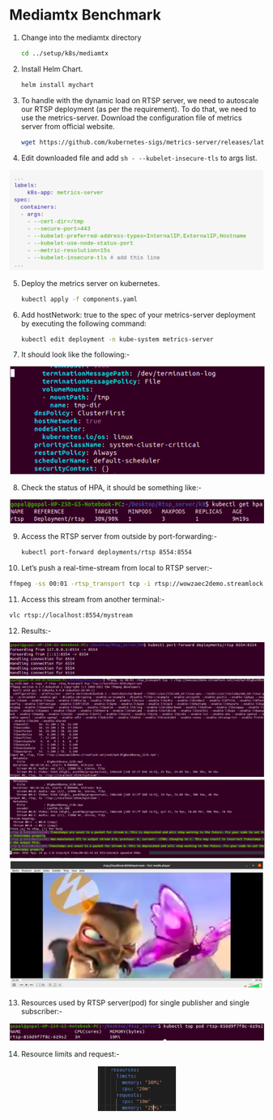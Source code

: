 <!-- # IUDX Video Server Backend Deployment

1. Deploy Zookeeper:-

    ```sh
    # Change to Zookeeper directory
    cd ./zookeeper/

    # Create Zookeeper secret 
    kubectl apply -f zookeeper-jass-secret.yaml

    # Create Zookeeper StatefulSet
    kubectl apply -f zookeeper-statefulset.yaml

    # Create Zookeeper Service
    kubectl apply -f zookeeper-service.yaml   
    ```

2. Deploy Kafka:-

    ```sh
    # Change to kafka directory
    cd ./kafka/

    # Create kafka secret 
    kubectl apply -f kafka-jass-secret.yaml

    # Create kafka StatefulSet
    kubectl apply -f kafka-statefulset.yaml

    # Create kafka Service
    kubectl apply -f kafka-service.yaml
    ```     

3. Deploy Postgres:-

    ```sh
    # Change to postgres directory
    cd ./postgres/

    # Create configmap of db schema
    kubectl apply -f schema-config.yaml

    # Create volume claims of postgres and pgadmin
    kubectl apply -f pgdata-pvc.yaml
    kubectl apply -f pgadmin-pvc.yaml

    # Create postgres and pgadmin deployements
    kubectl apply -f postgres-deployment.yaml
    kubectl apply -f pgadmin-deployment.yaml

    # Create services of postgres and pgadmin
    kubectl apply -f postgres-ip-service.yaml
    kubectl apply -f pgadmin-ip-service.yaml
    ```

4. Deploy nginx:-

    ```sh

    # Create nginx configmap
    kubectl apply -f nginx-configmap.yaml

    # Create nginx deployment
    kubectl apply -f nginx-deployment.yaml 
    ```

5. Deploy nginx-rtmp:-   

    ```sh

    # Create nginx-rtmp deployment
    kubectl apply -f nginxrtmp-deployment.yaml

    # Create nginx-rtmp service
    kubectl apply -f nginxrtmp-ip-service.yaml
    ```

6. Deploy Video Server:-

    ```sh

    # Create video-server Ingress
    kubectl apply -f videoserver-ingress.yaml

    # Create Video-server deployment
    kubectl apply -f videoserver-deployment.yaml

    # Create video-server service
    kubectl apply -f videoserver-ip-service.yaml
    ``` -->

# Mediamtx Benchmark

1. Change into the mediamtx directory

    ```sh
    cd ../setup/k8s/mediamtx
    ```
2. Install Helm Chart.

    ```sh
    helm install mychart
    ```
3. To handle with the dynamic load on RTSP server, we need to autoscale our RTSP deployment (as per the requirement). To do that, we need to use the metrics-server. Download the configuration file of metrics server from official website.        

    ```sh
    wget https://github.com/kubernetes-sigs/metrics-server/releases/latest/download/components.yaml
    ```
4. Edit downloaded file and add ```sh - --kubelet-insecure-tls``` to args list.

<p align="center">
<img src="../docs/diagrams/metric-server-config.png">
</p>

5. Deploy the metrics server on kubernetes.

    ```sh
    kubectl apply -f components.yaml 
    ```
6. Add hostNetwork: true to the spec of your metrics-server deployment by executing the following command:

    ```sh
    kubectl edit deployment -n kube-system metrics-server
    ```
7. It should look like the following:-

<p align="center">
<img src="../docs/diagrams/metrics-server-deployment-config.png">
</p>

8. Check the status of HPA, it should be something like:-

<p align="center">
<img src="../docs/diagrams/hpa-status.png">
</p>

9. Access the RTSP server from outside by port-forwarding:-

    ```sh
    kubectl port-forward deployments/rtsp 8554:8554
    ```

10. Let’s push a real-time-stream from local to RTSP server:-

   ```sh
   ffmpeg -ss 00:01 -rtsp_transport tcp -i rtsp://wowzaec2demo.streamlock.net/vod/mp4:BigBuckBunny_115k.mp4 -c copy -f rtsp -rtsp_transport tcp rtsp://localhost:8554/mystream
   ```

11. Access this stream from another terminal:-

   ```sh
   vlc rtsp://localhost:8554/mystream
   ```

12. Results:-

<p align="center">
<img src="../docs/diagrams/Result-1.png">

<img src="../docs/diagrams/result-2.png">

<img src="../docs/diagrams/result-3.png">

<img src="../docs/diagrams/result-4.png">
</p>

13. Resources used by RTSP server(pod) for single publisher and single subscriber:-

<p align="center">
<img src="../docs/diagrams/pod-resource-status.png">
</p>

14. Resource limits and request:-

<p align="center">
<img src="../docs/diagrams/resource-config.png">
</p>